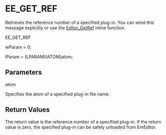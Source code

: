 # EE\_GET\_REF

Retrieves the reference number of a specified plug-in. You can send this
message explicitly or use the
[Editor\_GetRef](../macro/editor_getref) inline function.

EE\_GET\_REF

wParam = 0;

lParam = (LPARAM)(ATOM)atom;

## Parameters

_atom_

Specifies the atom of a specified plug-in file name.

## Return Values

The return value is the reference number of a specified plug-in. If the
return value is zero, the specified plug-in can be safely unloaded from
EmEditor.
